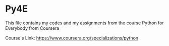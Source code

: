 # Py4E
This file contains my codes and my assignments from the course Python for Everybody from Coursera

Course's Link: https://www.coursera.org/specializations/python
